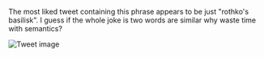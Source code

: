 The most liked tweet containing this phrase appears to be just "rothko's basilisk". I guess if the whole joke is two words are similar why waste time with semantics?


![Tweet image](/asset/crosspoast/GPufAlvaMAAX7I9.png)

